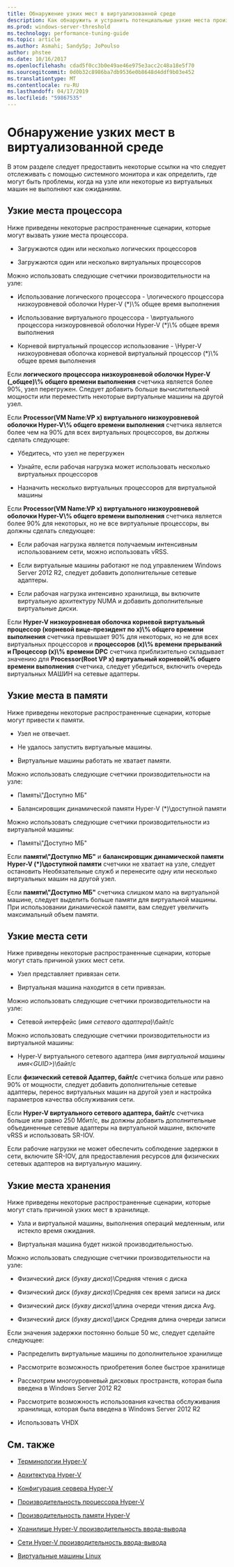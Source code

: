 ```yaml
---
title: Обнаружение узких мест в виртуализованной среде
description: Как обнаружить и устранить потенциальные узкие места производительности Hyper-v
ms.prod: windows-server-threshold
ms.technology: performance-tuning-guide
ms.topic: article
ms.author: Asmahi; SandySp; JoPoulso
author: phstee
ms.date: 10/16/2017
ms.openlocfilehash: cdad5f0cc3b0e49ae46e975e3acc2c48a18e5f70
ms.sourcegitcommit: 0d0b32c8986ba7db9536e0b8648d4ddf9b03e452
ms.translationtype: MT
ms.contentlocale: ru-RU
ms.lasthandoff: 04/17/2019
ms.locfileid: "59867535"
---
```

# <a name="detecting-bottlenecks-in-a-virtualized-environment"></a>Обнаружение узких мест в виртуализованной среде

В этом разделе следует предоставить некоторые ссылки на что следует отслеживать с помощью системного монитора и как определить, где могут быть проблемы, когда на узле или некоторые из виртуальных машин не выполняют как ожиданиям.

## <a name="processor-bottlenecks"></a>Узкие места процессора

Ниже приведены некоторые распространенные сценарии, которые могут вызвать узкие места процессора.

-   Загружаются один или несколько логических процессоров

-   Загружаются один или несколько виртуальных процессоров

Можно использовать следующие счетчики производительности на узле:

-   Использование логического процессора - \\логического процессора низкоуровневой оболочки Hyper-V (\*)\\% общее время выполнения

-   Использование виртуального процессора - \\виртуального процессора низкоуровневой оболочки Hyper-V (\*)\\% общее время выполнения

-   Корневой виртуальный процессор использование - \\Hyper-V низкоуровневая оболочка корневой виртуальный процессор (\*)\\% общее время выполнения

Если **логического процессора низкоуровневой оболочки Hyper-V (\_общее)\\% общего времени выполнения** счетчика является более 90%, узел перегружен. Следует добавить больше вычислительной мощности или переместить некоторые виртуальные машины на другой узел.

Если **Processor(VM Name:VP x) виртуального низкоуровневой оболочки Hyper-V\\% общего времени выполнения** счетчика является более чем на 90% для всех виртуальных процессоров, вы должны сделать следующее:

-   Убедитесь, что узел не перегружен

-   Узнайте, если рабочая нагрузка может использовать несколько виртуальных процессоров

-   Назначить несколько виртуальных процессоров для виртуальной машины

Если **Processor(VM Name:VP x) виртуального низкоуровневой оболочки Hyper-V\\% общего времени выполнения** счетчика является более 90% для некоторых, но не все виртуальные процессоры, вы должны сделать следующее:

-   Если рабочая нагрузка является получаемым интенсивным использованием сети, можно использовать vRSS.

-   Если виртуальные машины работают не под управлением Windows Server 2012 R2, следует добавить дополнительные сетевые адаптеры.

-   Если рабочая нагрузка интенсивно хранилища, вы включите виртуальную архитектуру NUMA и добавить дополнительные виртуальные диски.

Если **Hyper-V низкоуровневая оболочка корневой виртуальный процессор (корневой вице-президент по x)\\% общего времени выполнения** счетчика превышает 90% для некоторых, но не для всех виртуальных процессоров и **процессоров (x)\\% времени прерываний и Процессор (x)\\% времени DPC** счетчика приблизительно складывает значению для **Processor(Root VP x) виртуальный корневой\\% общего времени выполнения** счетчика, следует убедиться, включить очередь виртуальных МАШИН на сетевые адаптеры.

## <a name="memory-bottlenecks"></a>Узкие места в памяти

Ниже приведены некоторые распространенные сценарии, которые могут привести к памяти.

-   Узел не отвечает.

-   Не удалось запустить виртуальные машины.

-   Виртуальные машины работать не хватает памяти.

Можно использовать следующие счетчики производительности на узле:

-   Память\\"Доступно МБ"

-   Балансировщик динамической памяти Hyper-V (\*)\\доступной памяти

Можно использовать следующие счетчики производительности из виртуальной машины:

-   Память\\"Доступно МБ"

Если **памяти\\"Доступно МБ"** и **балансировщик динамической памяти Hyper-V (\*)\\доступной памяти** счетчики не хватает на узле, следует остановить Необязательные служб и перенесите одну или несколько виртуальных машин на другой узел.

Если **памяти\\"Доступно МБ"** счетчика слишком мало на виртуальной машине, следует выделить больше памяти для виртуальной машины. При использовании динамической памяти, вам следует увеличить максимальный объем памяти.

## <a name="network-bottlenecks"></a>Узкие места сети

Ниже приведены некоторые распространенные сценарии, которые могут стать причиной узких мест сети.

-   Узел представляет привязан сети.

-   Виртуальная машина находится в сети привязан.

Можно использовать следующие счетчики производительности на узле:

-   Сетевой интерфейс (*имя сетевого адаптера*)\\байт/с

Можно использовать следующие счетчики производительности из виртуальной машины:

-   Hyper-V виртуального сетевого адаптера (*имя виртуальной машины имя&lt;GUID&gt;*)\\байт/с

Если **физический сетевой Адаптер, байт/с** счетчика больше или равно 90% от мощности, следует добавить дополнительные сетевые адаптеры, перенос виртуальных машин на другой узел и настройка параметров качества обслуживания сети.

Если **Hyper-V виртуального сетевого адаптера, байт/с** счетчика больше или равно 250 Мбит/с, вы должны добавить дополнительные объединенные сетевые адаптеры на виртуальной машине, включите vRSS и использовать SR-IOV.

Если рабочие нагрузки не может обеспечить соблюдение задержки в сети, включите SR-IOV, для предоставления ресурсов для физических сетевых адаптеров на виртуальную машину.

## <a name="storage-bottlenecks"></a>Узкие места хранения

Ниже приведены некоторые распространенные сценарии, которые могут стать причиной узких мест в хранилище.

-   Узла и виртуальной машины, выполнения операций медленным, или истекло время ожидания.

-   Виртуальная машина будет низкой производительностью.

Можно использовать следующие счетчики производительности на узле:

-   Физический диск (*букву диска*)\\Средняя чтения с диска

-   Физический диск (*букву диска*)\\Средняя сек время записи на диск

-   Физический диск (*букву диска*)\\длина очереди чтения диска Avg.

-   Физический диск (*букву диска*)\\диск Средняя длина очереди записи

Если значения задержки постоянно больше 50 мс, следует сделайте следующее:

-   Распределить виртуальные машины по дополнительное хранилище

-   Рассмотрите возможность приобретения более быстрое хранилище

-   Рассмотрим многоуровневый дисковых пространств, которая была введена в Windows Server 2012 R2

-   Рассмотрите возможность использования качества обслуживания хранилища, которая была введена в Windows Server 2012 R2

-   Использовать VHDX

## <a name="see-also"></a>См. также

-   [Терминологии Hyper-V](terminology.md)

-   [Архитектура Hyper-V](architecture.md)

-   [Конфигурация сервера Hyper-V](configuration.md)

-   [Производительность процессора Hyper-V](processor-performance.md)

-   [Производительность памяти Hyper-V](memory-performance.md)

-   [Хранилище Hyper-V производительность ввода-вывода](storage-io-performance.md)

-   [Сети Hyper-V производительность ввода-вывода](network-io-performance.md)

-   [Виртуальные машины Linux](linux-virtual-machine-considerations.md)
